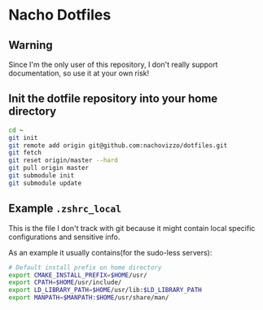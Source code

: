 # Nacho Dotfiles

## Warning

Since I'm the only user of this repository, I don't really support
documentation, so use it at your own risk!

## Init the dotfile repository into your home directory

```sh
cd ~
git init
git remote add origin git@github.com:nachovizzo/dotfiles.git
git fetch
git reset origin/master --hard
git pull origin master
git submodule init
git submodule update
```

## Example `.zshrc_local`

This is the file I don't track with git because it might contain local specific
configurations and sensitive info.

As an example it usually contains(for the sudo-less servers):

```sh
# Default install prefix on home directory
export CMAKE_INSTALL_PREFIX=$HOME/usr/
export CPATH=$HOME/usr/include/
export LD_LIBRARY_PATH=$HOME/usr/lib:$LD_LIBRARY_PATH
export MANPATH=$MANPATH:$HOME/usr/share/man/
```
